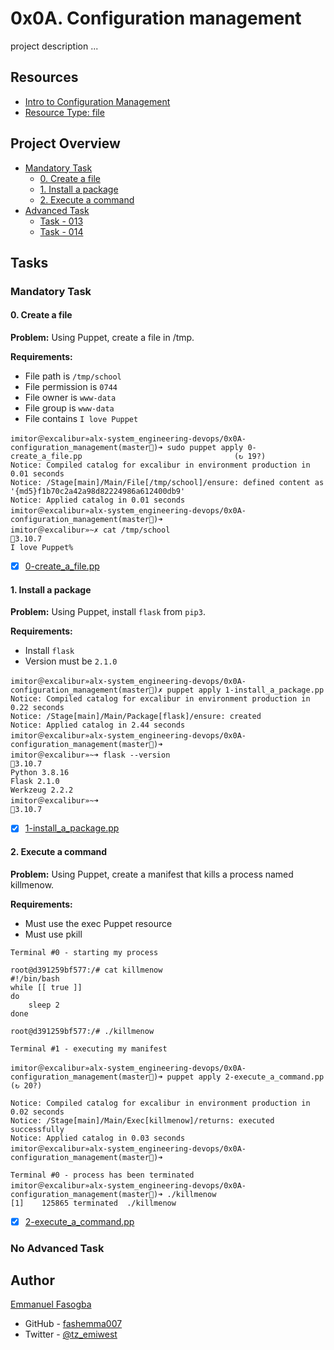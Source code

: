 # 0x0A. Configuration management

project description ...

## Resources
* [Intro to Configuration Management](https://www.digitalocean.com/community/tutorials/an-introduction-to-configuration-management)
* [Resource Type: file](https://www.puppet.com/docs/puppet/5.5/types/file.html#file-providers)


## Project Overview
- [Mandatory Task](#mandatory-task)
	- [0. Create a file](0-create_a_file.pp)
	- [1. Install a package](1-install_a_package.pp)
	- [2. Execute a command](2-execute_a_command.pp)
- [Advanced Task](#advanced-task)
	- [Task - 013](link_to_fiel)
	- [Task - 014](link_to_fiel)

## Tasks
### Mandatory Task

#### 0. Create a file

**Problem:** Using Puppet, create a file in /tmp.

**Requirements:**
* File path is `/tmp/school`
* File permission is `0744`
* File owner is `www-data`
* File group is `www-data`
* File contains `I love Puppet`

```
imitor＠excalibur»alx-system_engineering-devops/0x0A-configuration_management(master)➜ sudo puppet apply 0-create_a_file.pp                                  (↻ 19?)
Notice: Compiled catalog for excalibur in environment production in 0.01 seconds
Notice: /Stage[main]/Main/File[/tmp/school]/ensure: defined content as '{md5}f1b70c2a42a98d82224986a612400db9'
Notice: Applied catalog in 0.01 seconds
imitor＠excalibur»alx-system_engineering-devops/0x0A-configuration_management(master)➜                           
imitor＠excalibur»~✗ cat /tmp/school                                                                                                3.10.7
I love Puppet% 
```
- [x] [0-create_a_file.pp](0-create_a_file.pp)

#### 1. Install a package

**Problem:** Using Puppet, install `flask` from `pip3`.

**Requirements:**
* Install `flask`
* Version must be `2.1.0`

```
imitor＠excalibur»alx-system_engineering-devops/0x0A-configuration_management(master)✗ puppet apply 1-install_a_package.pp
Notice: Compiled catalog for excalibur in environment production in 0.22 seconds
Notice: /Stage[main]/Main/Package[flask]/ensure: created
Notice: Applied catalog in 2.44 seconds
imitor＠excalibur»alx-system_engineering-devops/0x0A-configuration_management(master)➜ 
imitor＠excalibur»~➜ flask --version                                                                                                3.10.7
Python 3.8.16
Flask 2.1.0
Werkzeug 2.2.2
imitor＠excalibur»~➜                                                                                                                3.10.7
```
- [x] [1-install_a_package.pp](1-install_a_package.pp)

#### 2. Execute a command

**Problem:** Using Puppet, create a manifest that kills a process named killmenow.

**Requirements:**
* Must use the exec Puppet resource
* Must use pkill

```
Terminal #0 - starting my process

root@d391259bf577:/# cat killmenow
#!/bin/bash
while [[ true ]]
do
    sleep 2
done

root@d391259bf577:/# ./killmenow

Terminal #1 - executing my manifest

imitor＠excalibur»alx-system_engineering-devops/0x0A-configuration_management(master)➜ puppet apply 2-execute_a_command.pp         (↻ 20?)

Notice: Compiled catalog for excalibur in environment production in 0.02 seconds
Notice: /Stage[main]/Main/Exec[killmenow]/returns: executed successfully
Notice: Applied catalog in 0.03 seconds
imitor＠excalibur»alx-system_engineering-devops/0x0A-configuration_management(master)➜   

Terminal #0 - process has been terminated
imitor＠excalibur»alx-system_engineering-devops/0x0A-configuration_management(master)➜ ./killmenow                        
[1]    125865 terminated  ./killmenow
```
- [x] [2-execute_a_command.pp](2-execute_a_command.pp)

### No Advanced Task


## Author

[Emmanuel Fasogba](fasogbaemmanuel@gmail.com)
- GitHub - [fashemma007](https://github.com/fashemma007)
- Twitter - [@tz_emiwest](https://www.twitter.com/tz_emiwest)

